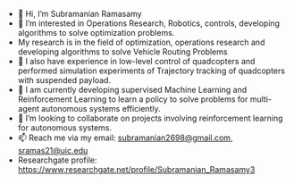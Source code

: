 - 👋 Hi, I’m Subramanian Ramasamy
- 👀 I’m interested in Operations Research, Robotics, controls, developing algorithms to solve optimization problems.
- My research is in the field of optimization, operations research and developing algorithms to solve Vehicle Routing Problems
- 🌱 I also have experience in low-level control of quadcopters and performed simulation experiments of Trajectory tracking of quadcopters with suspended payload. 
- 🌱 I am currently developing supervised Machine Learning and Reinforcement Learning to learn a policy to solve problems for multi-agent autonomous systems efficiently.
- 💞️ I’m looking to collaborate on projects involving reinforcement learning for autonomous systems.
- 📫 Reach me via my email: subramanian2698@gmail.com, sramas21@uic.edu
- Researchgate profile: https://www.researchgate.net/profile/Subramanian_Ramasamy3

<!---
Subram0212/Subram0212 is a ✨ special ✨ repository because its `README.md` (this file) appears on your GitHub profile.
You can click the Preview link to take a look at your changes.
--->
